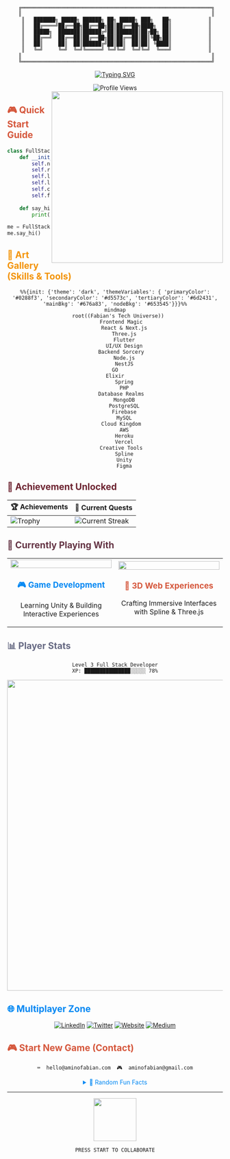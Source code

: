 <div align="center">
  
```ascii
 ╔══════════════════════════════════════════════════════════════╗
 ║                                                              ║
 ║   ███████╗ █████╗ ██████╗ ██╗ █████╗ ███╗   ██╗            ║
 ║   ██╔════╝██╔══██╗██╔══██╗██║██╔══██╗████╗  ██║            ║
 ║   █████╗  ███████║██████╔╝██║███████║██╔██╗ ██║            ║
 ║   ██╔══╝  ██╔══██║██╔══██╗██║██╔══██║██║╚██╗██║            ║
 ║   ██║     ██║  ██║██████╔╝██║██║  ██║██║ ╚████║            ║
 ║   ╚═╝     ╚═╝  ╚═╝╚═════╝ ╚═╝╚═╝  ╚═╝╚═╝  ╚═══╝            ║
 ║                                                              ║
 ╚══════════════════════════════════════════════════════════════╝
```

[![Typing SVG](https://readme-typing-svg.herokuapp.com?font=Fira+Code&size=40&duration=3000&pause=1000&color=0288F3&center=true&vCenter=true&repeat=false&width=800&lines=WWelcome+to+my+Digital+Playground+🎮;Where+Code+Meets+Creativity+🎨;Full+Stack+Developer+by+Day+👨‍💻;Creative+Explorer+by+Night+🌙)](https://git.io/typing-svg)

<img src="https://komarev.com/ghpvc/?username=aminofabian&style=for-the-badge&color=0288F3" alt="Profile Views"/>

</div>

<img align="right" src="https://media.giphy.com/media/3oKIPEqDGUULpEU0aQ/giphy.gif" width="400">

## <span style="color: #d5573c">🎮 Quick Start Guide</span>

```python
class FullStackDeveloper:
    def __init__(self):
        self.name = "Fabian Amino"
        self.role = "Full Stack Developer"
        self.location = "Nairobi, Kenya 🌍"
        self.languages = ["Python", "JavaScript", "Dart", "Java"]
        self.challenge = "Building a game in Unity"
        self.fun_fact = "I can code with my eyes closed... just kidding! 😄"
    
    def say_hi(self):
        print("Thanks for dropping by! Let's create something amazing together!")

me = FullStackDeveloper()
me.say_hi()
```

## <span style="color: #f39409">🎨 Art Gallery (Skills & Tools)</span>

<div align="center">

```mermaid
%%{init: {'theme': 'dark', 'themeVariables': { 'primaryColor': '#0288f3', 'secondaryColor': '#d5573c', 'tertiaryColor': '#6d2431', 'mainBkg': '#676a83', 'nodeBkg': '#653545'}}}%%
mindmap
  root((Fabian's Tech Universe))
    Frontend Magic
      React & Next.js
      Three.js
      Flutter
      UI/UX Design
    Backend Sorcery
      Node.js
      NestJS
GO
Elixir
      Spring
      PHP
    Database Realms
      MongoDB
      PostgreSQL
      Firebase
      MySQL
    Cloud Kingdom
      AWS
      Heroku
      Vercel
    Creative Tools
      Spline
      Unity
      Figma
```

</div>

## <span style="color: #6d2431">🌟 Achievement Unlocked</span>

<div align="center">

| 🏆 Achievements | 🎯 Current Quests |
|----------------|-------------------|
| ![Trophy](https://github-profile-trophy.vercel.app/?username=aminofabian&theme=darkhub&row=1&column=4&margin-w=15&no-frame=true) | ![Current Streak](http://github-readme-streak-stats.herokuapp.com?user=aminofabian&theme=dark&hide_border=true&date_format=M%20j%5B%2C%20Y%5D&ring=0288F3&fire=D5573C&currStreakNum=F39409&sideNums=0288F3) |

</div>

## <span style="color: #653545">🎵 Currently Playing With</span>

<table>
  <tr>
    <td width="50%" align="center">
      <img src="https://media.giphy.com/media/3o7qE1YN7aBOFPRw8E/giphy.gif" width="100%">
      <br>
      <h3 style="color: #0288f3">🎮 Game Development</h3>
      <p>Learning Unity & Building Interactive Experiences</p>
    </td>
    <td width="50%" align="center">
      <img src="https://media.giphy.com/media/l0HlNaQ6gWfllcjDO/giphy.gif" width="100%">
      <br>
      <h3 style="color: #d5573c">🌌 3D Web Experiences</h3>
      <p>Crafting Immersive Interfaces with Spline & Three.js</p>
    </td>
  </tr>
</table>

## <span style="color: #676a83">📊 Player Stats</span>

<div align="center">
  
```ascii
Level 3 Full Stack Developer
XP: ███████████████░░░░░ 78%
```

<img width="725" src="https://github-readme-activity-graph.vercel.app/graph?username=aminofabian&custom_title=Contribution%20Galaxy&theme=react-dark&hide_border=true&color=0288F3&line=D5573C&point=F39409&area=true&area_color=6D2431" />

</div>

## <span style="color: #0288f3">🌐 Multiplayer Zone</span>

<div align="center">

[![LinkedIn](https://img.shields.io/badge/Join_My_Network-%230288F3.svg?style=for-the-badge&logo=linkedin&logoColor=white)](https://www.linkedin.com/in/fabian-amino-b6bba5253/)
[![Twitter](https://img.shields.io/badge/Follow_My_Quest-%23D5573C.svg?style=for-the-badge&logo=twitter&logoColor=white)](https://twitter.com/amino_fabian)
[![Website](https://img.shields.io/badge/Visit_My_Base-%23F39409.svg?style=for-the-badge&logo=firefox&logoColor=white)](https://www.aminofabian.com/)
[![Medium](https://img.shields.io/badge/Read_My_Stories-%236D2431.svg?style=for-the-badge&logo=medium&logoColor=white)](https://www.medium.com/@aminofabian/)

</div>

## <span style="color: #d5573c">🎮 Start New Game (Contact)</span>

<div align="center">

```ascii
⌨️  hello@aminofabian.com  🎮  aminofabian@gmail.com
```

<details>
<summary style="color: #0288f3">🎲 Random Fun Facts</summary>
<br>
  
- 🎮 I dream in code and debug in my sleep
- 🌟 I can turn coffee into code with 99.9% efficiency
- 🚀 I believe every bug is just an undocumented feature
- 🎨 I speak fluent HTML, CSS, and Meme
- 🌈 My favorite HTTP status code is 418 (I'm a teapot)
  
</details>

---

<img src="https://media.giphy.com/media/3o7qE1YN7aBOFPRw8E/giphy.gif" width="100">

```ascii
PRESS START TO COLLABORATE
```

</div>
